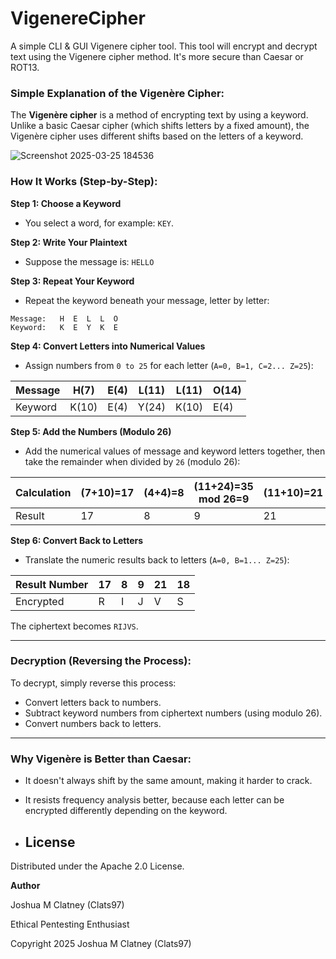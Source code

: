 # VigenereCipher
A simple CLI &amp; GUI Vigenere cipher tool. This tool will encrypt and decrypt text using the Vigenere cipher method. It's more secure than Caesar or ROT13.

### Simple Explanation of the Vigenère Cipher:

The **Vigenère cipher** is a method of encrypting text by using a keyword. Unlike a basic Caesar cipher (which shifts letters by a fixed amount), the Vigenère cipher uses different shifts based on the letters of a keyword.

![Screenshot 2025-03-25 184536](https://github.com/user-attachments/assets/bf66278b-0ced-47a6-a7b5-eabf52fda7bd)

### How It Works (Step-by-Step):

**Step 1: Choose a Keyword**
- You select a word, for example: `KEY`.

**Step 2: Write Your Plaintext**
- Suppose the message is: `HELLO`

**Step 3: Repeat Your Keyword**
- Repeat the keyword beneath your message, letter by letter:
```
Message:   H  E  L  L  O
Keyword:   K  E  Y  K  E
```

**Step 4: Convert Letters into Numerical Values**
- Assign numbers from `0 to 25` for each letter (`A=0, B=1, C=2... Z=25`):

| Message | H(7) | E(4) | L(11) | L(11) | O(14) |
|---------|------|------|-------|-------|-------|
| Keyword | K(10)| E(4) | Y(24) | K(10) | E(4)  |

**Step 5: Add the Numbers (Modulo 26)**
- Add the numerical values of message and keyword letters together, then take the remainder when divided by `26` (modulo 26):

| Calculation | (7+10)=17 | (4+4)=8 | (11+24)=35 mod 26=9 | (11+10)=21 | (14+4)=18 |
|-------------|-----------|---------|----------------------|------------|-----------|
| Result      | 17        | 8       | 9                    | 21         | 18        |

**Step 6: Convert Back to Letters**
- Translate the numeric results back to letters (`A=0, B=1... Z=25`):

| Result Number | 17 | 8 | 9 | 21 | 18 |
|---------------|----|---|---|----|----|
| Encrypted     | R  | I | J | V  | S  |

The ciphertext becomes `RIJVS`.

---

### Decryption (Reversing the Process):
To decrypt, simply reverse this process:
- Convert letters back to numbers.
- Subtract keyword numbers from ciphertext numbers (using modulo 26).
- Convert numbers back to letters.

---

### Why Vigenère is Better than Caesar:
- It doesn't always shift by the same amount, making it harder to crack.
- It resists frequency analysis better, because each letter can be encrypted differently depending on the keyword.

- ## License

Distributed under the Apache 2.0 License. 

**Author**

Joshua M Clatney (Clats97)

Ethical Pentesting Enthusiast

Copyright 2025 Joshua M Clatney (Clats97)

